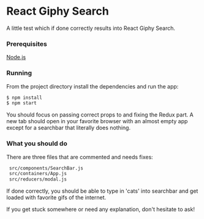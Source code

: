 # React Giphy Search
A little test which if done correctly results into React Giphy Search.

### Prerequisites
[Node.js](https://nodejs.org/)

### Running
From the project directory install the dependencies and run the app:
```sh
$ npm install
$ npm start
```
You should focus on passing correct props to <Components> and fixing the Redux part.
A new tab should open in your favorite browser with an almost empty app except for a searchbar that literally does nothing.

### What you should do
There are three files that are commented and needs fixes:
```sh
 src/components/SearchBar.js
 src/containers/App.js
 src/reducers/modal.js
```
If done correctly, you should be able to type in 'cats' into searchbar and get loaded with favorite gifs of the internet.

If you get stuck somewhere or need any explanation, don't hesitate to ask!
